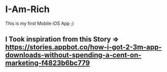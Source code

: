 # I-Am-Rich
This is my first Mobile iOS App ;)

## I Took inspiration from this Story => https://stories.appbot.co/how-i-got-2-3m-app-downloads-without-spending-a-cent-on-marketing-f4823b6bc779
